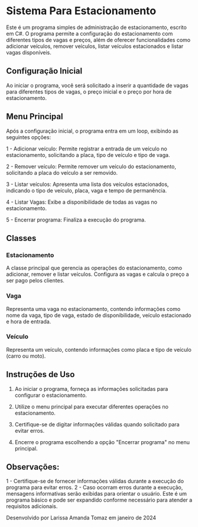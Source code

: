 # Sistema Para Estacionamento
Este é um programa simples de administração de estacionamento, escrito em C#. O programa permite a configuração do estacionamento com diferentes tipos de vagas e preços, além de oferecer funcionalidades como adicionar veículos, remover veículos, listar veículos estacionados e listar vagas disponíveis.

## Configuração Inicial

Ao iniciar o programa, você será solicitado a inserir a quantidade de vagas para diferentes tipos de vagas, o preço inicial e o preço por hora de estacionamento.

## Menu Principal

Após a configuração inicial, o programa entra em um loop, exibindo as seguintes opções:

1 - Adicionar veículo: Permite registrar a entrada de um veículo no estacionamento, solicitando a placa, tipo de veículo e tipo de vaga.

2 - Remover veículo: Permite remover um veículo do estacionamento, solicitando a placa do veículo a ser removido.

3 - Listar veículos: Apresenta uma lista dos veículos estacionados, indicando o tipo de veículo, placa, vaga e tempo de permanência.

4 - Listar Vagas: Exibe a disponibilidade de todas as vagas no estacionamento.

5 - Encerrar programa: Finaliza a execução do programa.

## Classes
### Estacionamento
A classe principal que gerencia as operações do estacionamento, como adicionar, remover e listar veículos. Configura as vagas e calcula o preço a ser pago pelos clientes.

### Vaga
Representa uma vaga no estacionamento, contendo informações como nome da vaga, tipo de vaga, estado de disponibilidade, veículo estacionado e hora de entrada.

### Veículo
Representa um veículo, contendo informações como placa e tipo de veículo (carro ou moto).

## Instruções de Uso
1. Ao iniciar o programa, forneça as informações solicitadas para configurar o estacionamento.

2. Utilize o menu principal para executar diferentes operações no estacionamento.

3. Certifique-se de digitar informações válidas quando solicitado para evitar erros.

4. Encerre o programa escolhendo a opção "Encerrar programa" no menu principal.

## Observações: 
1 - Certifique-se de fornecer informações válidas durante a execução do programa para evitar erros.
2 - Caso ocorram erros durante a execução, mensagens informativas serão exibidas para orientar o usuário.
Este é um programa básico e pode ser expandido conforme necessário para atender a requisitos adicionais.

Desenvolvido por Larissa Amanda Tomaz
em janeiro de 2024
